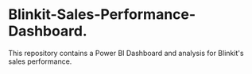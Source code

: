 # Blinkit-Sales-Performance-Dashboard.
This repository contains a Power BI Dashboard and analysis for Blinkit's sales performance.
